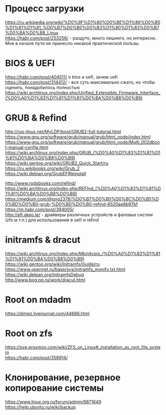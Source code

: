 # Процесс загрузки
https://ru.wikipedia.org/wiki/%D0%9F%D1%80%D0%BE%D1%86%D0%B5%D1%81%D1%81_%D0%B7%D0%B0%D0%B3%D1%80%D1%83%D0%B7%D0%BA%D0%B8_Linux  
https://habr.com/post/253256/ - раздуто, много лишнего, но интересно. Мне в начале пути не принесло никакой практической пользы.  

# BIOS & UEFI
https://habr.com/post/404511/  о bios и uefi, зачем uefi  
https://habr.com/post/314412/ - вся суть максимально сжато, но чтобы оценить, понадобилось полностью 
https://wiki.archlinux.org/index.php/Unified_Extensible_Firmware_Interface_(%D0%A0%D1%83%D1%81%D1%81%D0%BA%D0%B8%D0%B9)  


# GRUB & Refind
http://rus-linux.net/MyLDP/boot/GRUB2-full-tutorial.html  
https://www.gnu.org/software/grub/manual/grub/html_node/index.html  
https://www.gnu.org/software/grub/manual/grub/html_node/Multi_002dboot-manual-config.html  
https://wiki.archlinux.org/index.php/GRUB_(%D0%A0%D1%83%D1%81%D1%81%D0%BA%D0%B8%D0%B9)  
https://wiki.gentoo.org/wiki/GRUB2_Quick_Start/ru  
https://ru.wikibooks.org/wiki/Grub_2  
https://wiki.debian.org/GrubEFIReinstall  

http://www.rodsbooks.com/refind/  
https://wiki.archlinux.org/index.php/REFInd_(%D0%A0%D1%83%D1%81%D1%81%D0%BA%D0%B8%D0%B9)  
https://medium.com/@png2378/%D0%B7%D0%B0%D0%BC%D0%B5%D0%BD%D0%B0-grub-%D0%BD%D0%B0-refind-6520ae8b97bf  
https://m.habr.com/post/394005/  
http://efi.akeo.ie/ - драйверы различных устройств и фаловых систем (zfs м т.п.) для использования в uefi и refind  


# initramfs & dracut
https://wiki.archlinux.org/index.php/Mkinitcpio_(%D0%A0%D1%83%D1%81%D1%81%D0%BA%D0%B8%D0%B9)  
https://wiki.gentoo.org/wiki/Initramfs/Guide/ru  
https://www.opennet.ru/base/sys/initramfs_monify.txt.html  
https://wiki.debian.org/InitramfsDebug  
http://www.bog.pp.ru/work/dracut.html  

# Root on mdadm
https://dimez.livejournal.com/44686.html  

# Root on zfs
https://pve.proxmox.com/wiki/ZFS_on_Linux#_installation_as_root_file_system  
https://habr.com/post/358914/  

# Клонирование, резервное копирование системы
https://www.linux.org.ru/forum/admin/9871649  
https://help.ubuntu.ru/wiki/backup  
